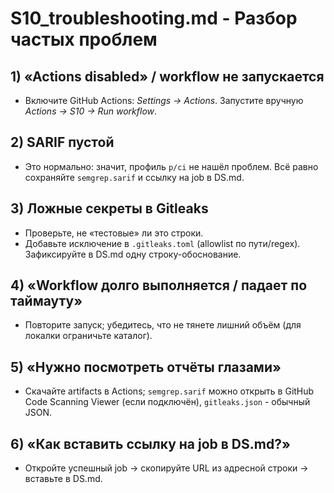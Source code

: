 # S10_troubleshooting.md - Разбор частых проблем

## 1) «Actions disabled» / workflow не запускается

- Включите GitHub Actions: *Settings → Actions*. Запустите вручную *Actions → S10 → Run workflow*.

## 2) SARIF пустой

- Это нормально: значит, профиль `p/ci` не нашёл проблем. Всё равно сохраняйте `semgrep.sarif` и ссылку на job в DS.md.

## 3) Ложные секреты в Gitleaks

- Проверьте, не «тестовые» ли это строки.  
- Добавьте исключение в `.gitleaks.toml` (allowlist по пути/regex). Зафиксируйте в DS.md одну строку-обоснование.

## 4) «Workflow долго выполняется / падает по таймауту»

- Повторите запуск; убедитесь, что не тянете лишний объём (для локалки ограничьте каталог).

## 5) «Нужно посмотреть отчёты глазами»

- Скачайте artifacts в Actions; `semgrep.sarif` можно открыть в GitHub Code Scanning Viewer (если подключён), `gitleaks.json` - обычный JSON.

## 6) «Как вставить ссылку на job в DS.md?»

- Откройте успешный job → скопируйте URL из адресной строки → вставьте в DS.md.
